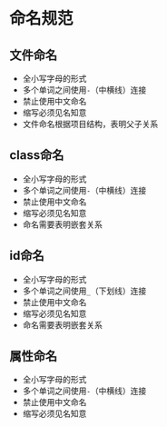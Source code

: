 # 命名规范
## 文件命名
- 全小写字母的形式
- 多个单词之间使用``-``（中横线）连接
- 禁止使用中文命名
- 缩写必须见名知意
- 文件命名根据项目结构，表明父子关系

## class命名
- 全小写字母的形式
- 多个单词之间使用``-``（中横线）连接
- 禁止使用中文命名
- 缩写必须见名知意
- 命名需要表明嵌套关系

## id命名
- 全小写字母的形式
- 多个单词之间使用``_``（下划线）连接
- 禁止使用中文命名
- 缩写必须见名知意
- 命名需要表明嵌套关系

## 属性命名
- 全小写字母的形式
- 多个单词之间使用``-``（中横线）连接
- 禁止使用中文命名
- 缩写必须见名知意